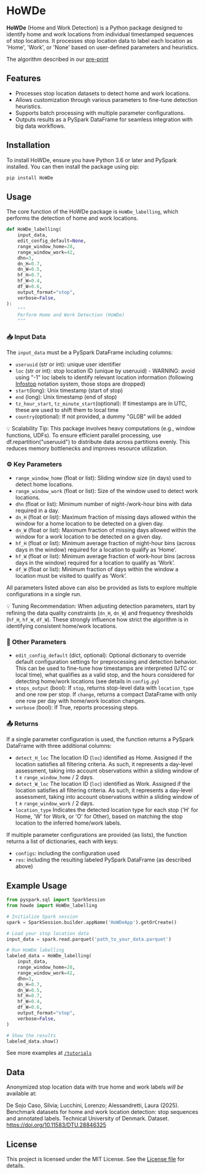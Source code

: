 # HoWDe

**HoWDe** (Home and Work Detection) is a Python package designed to identify home and work locations from individual timestamped sequences of stop locations. It processes stop location data to label each location as 'Home', 'Work', or 'None' based on user-defined parameters and heuristics.

The algorithm described in our [pre-print](https://arxiv.org/abs/2506.20679v1)
<!-- Add reference to paper -->

## Features

- Processes stop location datasets to detect home and work locations. 
- Allows customization through various parameters to fine-tune detection heuristics.
- Supports batch processing with multiple parameter configurations.
- Outputs results as a PySpark DataFrame for seamless integration with big data workflows.

## Installation

To install HoWDe, ensure you have Python 3.6 or later and PySpark installed. You can then install the package using pip:

```bash
pip install HoWDe
```

## Usage

The core function of the HoWDe package is `HoWDe_labelling`, which performs the detection of home and work locations.

```python
def HoWDe_labelling(
    input_data,
    edit_config_default=None,
    range_window_home=28,
    range_window_work=42,
    dhn=3,
    dn_H=0.7,
    dn_W=0.5,
    hf_H=0.7,
    hf_W=0.4,
    df_W=0.6,
    output_format="stop",
    verbose=False,
):
    """
    Perform Home and Work Detection (HoWDe)
    """
```

### 📥 Input Data
The `input_data` must be a PySpark DataFrame including columns:
- `useruuid` (str or int): unique user identifier
- `loc` (str or int): stop location ID (unique by useruuid) - WARNING: avoid using "-1" loc labels to identify relevant location information (following [Infostop](https://github.com/ulfaslak/infostop?tab=readme-ov-file) notation system, those stops are dropped)
- `start`(long): Unix timestamp (start of stop)
- `end` (long): Unix timestamp (end of stop)
- `tz_hour_start`, `tz_minute_start`(optional): If timestamps are in UTC, these are used to shift them to local time
- `country`(optional): If not provided, a dummy "GL0B" will be added

💡 Scalability Tip: This package involves heavy computations (e.g., window functions, UDFs). To ensure efficient parallel processing, use df.repartition("useruuid") to distribute data across partitions evenly. This reduces memory bottlenecks and improves resource utilization.

### ⚙️ Key Parameters
- `range_window_home` (float or list): Sliding window size (in days) used to detect home locations.
- `range_window_work` (float or list): Size of the window used to detect work locations. 
- `dhn` (float or list): Minimum number of night-/work-hour bins with data required in a day. 
- `dn_H` (float or list):  Maximum fraction of missing days allowed within the window for a home location to be detected on a given day. 
- `dn_W` (float or list):  Maximum fraction of missing days allowed within the window for a work location to be detected on a given day. 
- `hf_H` (float or list): Minimum average fraction of night-hour bins (across days in the window) required for a location to qualify as ‘Home’. 
- `hf_W` (float or list): Minimum average fraction of work-hour bins (across days in the window) required for a location to qualify as ‘Work’. 
- `df_W` (float or list): Minimum fraction of days within the window a location must be visited to qualify as ‘Work’. 

All parameters listed above can also be provided as lists to explore multiple configurations in a single run.

💡 Tuning Recommendation: When adjusting detection parameters, start by refining the data quality constraints (`dn_H`, `dn_W`) and frequency thresholds (`hf_H`, `hf_W`, `df_W`). These strongly influence how strict the algorithm is in identifying consistent home/work locations.

### 🔧 Other Parameters
- `edit_config_default` (dict, optional): Optional dictionary to override default configuration settings for preprocessing and detection behavior.
This can be used to fine-tune how timestamps are interpreted (UTC or local time), what qualifies as a valid stop, and the hours considered for detecting home/work locations (see details in `config.py`)
- `stops_output` (bool): If `stop`, returns stop-level data with `location_type` and one row per stop. If `change`, returns a compact DataFrame with only one row per day with home/work location changes.
- `verbose` (bool): If True, reports processing steps.


### 📤 Returns

If a single parameter configuration is used, the function returns a PySpark DataFrame with three additional columns:
- `detect_H_loc` The location ID (`loc`) identified as Home. Assigned if the location satisfies all filtering criteria. As such, it represents a day-level assessment, taking into account observations within a sliding window of t ± `range_window_home` / 2 days.
- `detect_W_loc`  The location ID (`loc`) identified as Work. Assigned if the location satisfies all filtering criteria. As such, it represents a day-level assessment, taking into account observations within a sliding window of t ± `range_window_work` / 2 days.
- `location_type`  Indicates the detected location type for each stop ('H' for Home, 'W' for Work, or 'O' for Other), based on matching the stop location to the inferred home/work labels.

If multiple parameter configurations are provided (as lists), the function returns a list of dictionaries, each with keys:
- `configs`: including the configuration used
- `res`: including the resulting labeled PySpark DataFrame (as described above)


## Example Usage

```python
from pyspark.sql import SparkSession
from howde import HoWDe_labelling

# Initialize Spark session
spark = SparkSession.builder.appName('HoWDeApp').getOrCreate()

# Load your stop location data
input_data = spark.read.parquet('path_to_your_data.parquet')

# Run HoWDe labelling
labeled_data = HoWDe_labelling(
    input_data,
    range_window_home=28,
    range_window_work=42,
    dhn=3,
    dn_H=0.7,
    dn_W=0.5,
    hf_H=0.7,
    hf_W=0.4,
    df_W=0.6,
    output_format="stop",
    verbose=False,
)

# Show the results
labeled_data.show()
```

See more examples at [`/tutorials`](https://github.com/LLucchini/HoWDe/tree/main/tutorials)



## Data
Anonymized stop location data with true home and work labels _will be_ available at:

De Sojo Caso, Silvia; Lucchini, Lorenzo; Alessandretti, Laura (2025). Benchmark datasets for home and work location detection: stop sequences and annotated labels. Technical University of Denmark. Dataset. https://doi.org/10.11583/DTU.28846325

## License

This project is licensed under the MIT License. See the [License file](https://opensource.org/licenses/MIT) for details.
